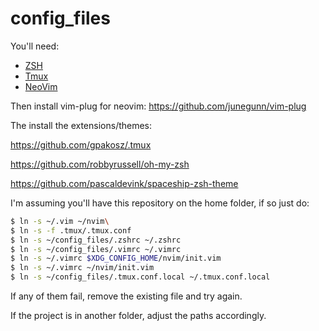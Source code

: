 # config_files

You'll need: 
- [ZSH](https://www.zsh.org)
- [Tmux](https://github.com/tmux/tmux/wiki)
- [NeoVim](https://neovim.io/)





Then install vim-plug for neovim:
https://github.com/junegunn/vim-plug


The install the extensions/themes: 

https://github.com/gpakosz/.tmux

https://github.com/robbyrussell/oh-my-zsh

https://github.com/pascaldevink/spaceship-zsh-theme


I'm assuming you'll have this repository on the home folder, if so just do:
```bash
$ ln -s ~/.vim ~/nvim\
$ ln -s -f .tmux/.tmux.conf
$ ln -s ~/config_files/.zshrc ~/.zshrc
$ ln -s ~/config_files/.vimrc ~/.vimrc
$ ln -s ~/.vimrc $XDG_CONFIG_HOME/nvim/init.vim
$ ln -s ~/.vimrc ~/nvim/init.vim
$ ln -s ~/config_files/.tmux.conf.local ~/.tmux.conf.local
```
If any of them fail, remove the existing file and try again.

If the project is in another folder, adjust the paths accordingly.
